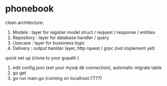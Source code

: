 # phonebook

clean architecture:

1. Models : layer for register model struct / request / response / entities
2. Repository : layer for database handler / query
3. Usecase : layer for bussiness logic
4. Delivery : output hanlder layer, http rquest / grpc (not implement yet)


quick set up (clone to your gopath )

1. edit config.json (set your mysql db connection), automatic migrate table
2. go get
3. go run main.go (running on localhost:7777)


